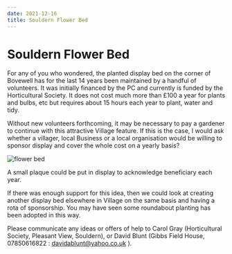 ```yaml
---
date: 2021-12-16
title: Souldern Flower Bed
---
```


# Souldern Flower Bed

For any of you who wondered, the planted display bed on the corner of Bovewell has for the last 14 years been maintained by a handful of volunteers. It was initially financed by the PC and currently is funded by the Horticultural Society. It does not cost much more than £100 a year for plants and bulbs, etc but requires about 15 hours each year to plant, water and tidy. 

Without new volunteers forthcoming, it may be necessary to pay a gardener to continue with this attractive Village feature. If this is the case, I would ask whether a villager, local Business or a local organisation would be willing to sponsor display and cover the whole cost on a yearly basis? 

![flower bed](flower-bed.jpg)

A small plaque could be put in display to acknowledge beneficiary each year. 

If there was enough support for this idea, then we could look at creating another display bed elsewhere in Village on the same basis and having a rota of sponsorship. You may have seen some roundabout planting has been adopted in this way. 

Please communicate any ideas or offers of help to Carol Gray (Horticultural Society, Pleasant View, Souldern), or David Blunt (Gibbs Field House, 07850616822 : davidablunt@yahoo.co.uk ). 

